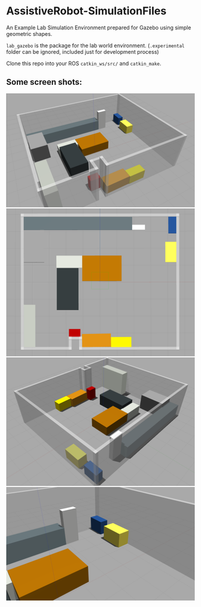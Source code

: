 # AssistiveRobot-SimulationFiles

An Example Lab Simulation Environment prepared for Gazebo using simple geometric shapes.  

`lab_gazebo` is the package for the lab world environment.
(`.experimental` folder can be ignored, included just for development process)  
  
Clone this repo into your ROS `catkin_ws/src/` and `catkin_make`.
## Some screen shots:
![gazebo_lab1](https://github.com/burakaksoy/AssistiveRobot-SimulationFiles/blob/master/.experimental/world_lab/screen_shots/lab_world_01.png?raw=true)
![gazebo_lab2](https://github.com/burakaksoy/AssistiveRobot-SimulationFiles/blob/master/.experimental/world_lab/screen_shots/lab_world_02.png?raw=true)
![gazebo_lab3](https://github.com/burakaksoy/AssistiveRobot-SimulationFiles/blob/master/.experimental/world_lab/screen_shots/lab_world_03.png?raw=true)
![gazebo_lab4](https://github.com/burakaksoy/AssistiveRobot-SimulationFiles/blob/master/.experimental/world_lab/screen_shots/lab_world_04.png?raw=true)
